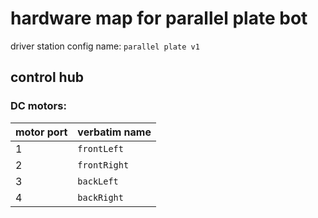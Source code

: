 # hardware map for parallel plate bot
driver station config name: `parallel plate v1`
## control hub
### DC motors:
| motor port | verbatim name |
|:-----------|:--------------|
|1           | `frontLeft`   |
|2           | `frontRight`  |
|3           | `backLeft`    |
|4           | `backRight`   |

